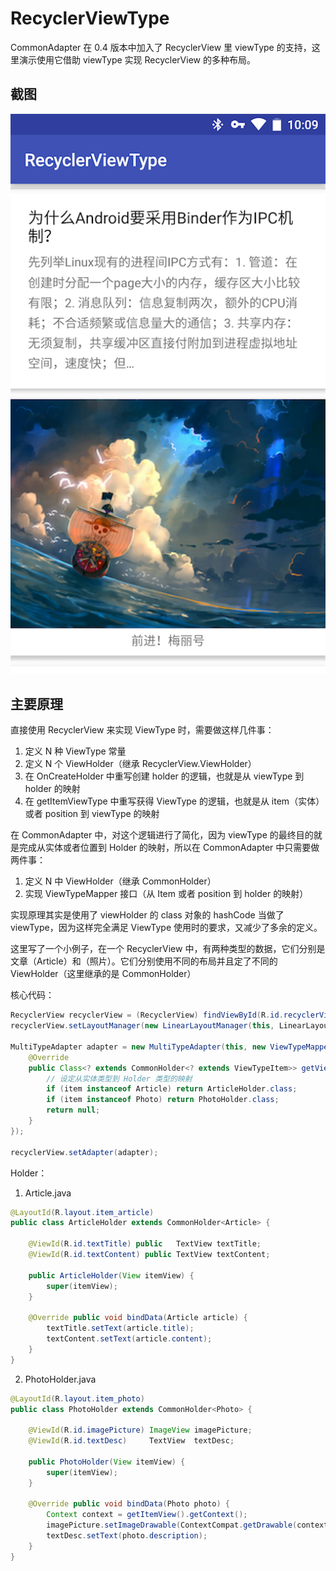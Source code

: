 # RecyclerViewType

CommonAdapter 在 0.4 版本中加入了 RecyclerView 里 viewType 的支持，这里演示使用它借助 viewType 实现 RecyclerView 的多种布局。

## 截图

![截图](art/screenshot.png)

## 主要原理

直接使用 RecyclerView 来实现 ViewType 时，需要做这样几件事：

1. 定义 N 种 ViewType 常量
2. 定义 N 个 ViewHolder（继承 RecyclerView.ViewHolder）
3. 在 OnCreateHolder 中重写创建 holder 的逻辑，也就是从 viewType 到 holder 的映射
4. 在 getItemViewType 中重写获得 ViewType 的逻辑，也就是从 item（实体）或者 position 到 viewType 的映射

在 CommonAdapter 中，对这个逻辑进行了简化，因为 viewType 的最终目的就是完成从实体或者位置到 Holder 的映射，所以在 CommonAdapter 中只需要做两件事：

1. 定义 N 中 ViewHolder（继承 CommonHolder<ViewTypeItem>）
2. 实现 ViewTypeMapper 接口（从 Item 或者 position 到 holder 的映射）

实现原理其实是使用了 viewHolder 的 class 对象的 hashCode 当做了 viewType，因为这样完全满足 ViewType 使用时的要求，又减少了多余的定义。

这里写了一个小例子，在一个 RecyclerView 中，有两种类型的数据，它们分别是文章（Article）和（照片）。它们分别使用不同的布局并且定了不同的 ViewHolder（这里继承的是 CommonHolder）

核心代码：

```Java
RecyclerView recyclerView = (RecyclerView) findViewById(R.id.recyclerView);
recyclerView.setLayoutManager(new LinearLayoutManager(this, LinearLayoutManager.VERTICAL, false));

MultiTypeAdapter adapter = new MultiTypeAdapter(this, new ViewTypeMapper() {
    @Override
    public Class<? extends CommonHolder<? extends ViewTypeItem>> getViewType(ViewTypeItem item, int position) {
        // 设定从实体类型到 Holder 类型的映射
        if (item instanceof Article) return ArticleHolder.class;
        if (item instanceof Photo) return PhotoHolder.class;
        return null;
    }
});

recyclerView.setAdapter(adapter);
```

Holder：

1. Article.java

```java
@LayoutId(R.layout.item_article)
public class ArticleHolder extends CommonHolder<Article> {

    @ViewId(R.id.textTitle) public   TextView textTitle;
    @ViewId(R.id.textContent) public TextView textContent;

    public ArticleHolder(View itemView) {
        super(itemView);
    }

    @Override public void bindData(Article article) {
        textTitle.setText(article.title);
        textContent.setText(article.content);
    }
}
```

2. PhotoHolder.java
```Java
@LayoutId(R.layout.item_photo)
public class PhotoHolder extends CommonHolder<Photo> {

    @ViewId(R.id.imagePicture) ImageView imagePicture;
    @ViewId(R.id.textDesc)     TextView  textDesc;

    public PhotoHolder(View itemView) {
        super(itemView);
    }

    @Override public void bindData(Photo photo) {
        Context context = getItemView().getContext();
        imagePicture.setImageDrawable(ContextCompat.getDrawable(context, photo.photoId));
        textDesc.setText(photo.description);
    }
}
```

